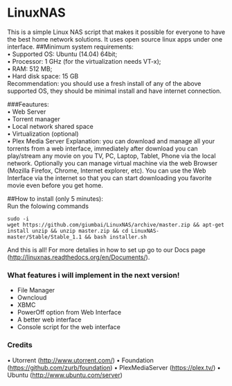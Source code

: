 LinuxNAS
========

This is a simple Linux NAS script that makes it possible for everyone to have the best home network solutions. It uses open source linux apps under one interface.
##Minimum system requirements:<br>
• Supported OS: Ubuntu (14.04) 64bit;<br>
•	Processor: 1 GHz (for the virtualization needs VT-x);<br>
•	RAM: 512 MB; <br>
•	Hard disk space: 15 GB <br>
Recommendation: you should use a fresh install of any of the above supported OS, they should be minimal install and have internet connection.

###Feautures: <br>
• Web Server<br>
• Torrent manager<br>
• Local network shared space<br>
• Virtualization (optional)<br>
• Plex Media Server
Explanation: you can download and manage all your torrents from a web interface, immediately after download you can play/stream any movie on you TV, PC, Laptop, Tablet, Phone via the local network. Optionally you can manage virtual machine via the web Browser (Mozilla Firefox, Chrome, Internet explorer, etc). You can use the Web Interface via the internet so that you can start downloading you favorite movie even before you get home. 

##How to install (only 5 minutes):<br>
Run the folowing commands
```
sudo -i
wget https://github.com/giumbai/LinuxNAS/archive/master.zip && apt-get install unzip && unzip master.zip && cd LinuxNAS-master/Stable/Stable_1.1 && bash installer.sh
```
And this is all! For more detalies in how to set up go to our Docs page (http://linuxnas.readthedocs.org/en/Documents/).

### What features i will implement in the next version!
* File Manager <br>
* Owncloud <br>
* XBMC <br>
* PowerOff option from Web Interface <br>
* A better web interface <br>
* Console script for the web interface

### Credits
• Utorrent (http://www.utorrent.com/)
• Foundation (https://github.com/zurb/foundation)
• PlexMediaServer (https://plex.tv/)
• Ubuntu (http://www.ubuntu.com/server)
